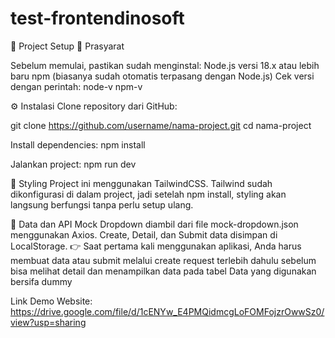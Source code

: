 # test-frontendinosoft

🚀 Project Setup
📌 Prasyarat

Sebelum memulai, pastikan sudah menginstal:
Node.js
 versi 18.x atau lebih baru
npm
 (biasanya sudah otomatis terpasang dengan Node.js)
Cek versi dengan perintah:
node-v
npm-v

⚙️ Instalasi
Clone repository dari GitHub:

git clone https://github.com/username/nama-project.git
cd nama-project

Install dependencies:
npm install

Jalankan project:
npm run dev

🎨 Styling
Project ini menggunakan TailwindCSS.
Tailwind sudah dikonfigurasi di dalam project, jadi setelah npm install, styling akan langsung berfungsi tanpa perlu setup ulang.

📂 Data dan API Mock
Dropdown diambil dari file mock-dropdown.json menggunakan Axios.
Create, Detail, dan Submit data disimpan di LocalStorage.
👉 Saat pertama kali menggunakan aplikasi, Anda harus membuat data atau submit melalui create request terlebih dahulu sebelum bisa melihat detail dan menampilkan data pada tabel
Data yang digunakan bersifa dummy

Link Demo Website:
https://drive.google.com/file/d/1cENYw_E4PMQidmcgLoFOMFojzrOwwSz0/view?usp=sharing
 
